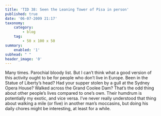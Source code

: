 ```yaml
---
title: 'TID 38: Seen the Leaning Tower of Pisa in person'
published: true
date: '06-07-2009 21:17'
taxonomy:
    category:
        - blog
    tag:
        - 50 x 100 x 50
summary:
    enabled: '1'
subhead: " "
header_image: '0'
---
```


Many times. Parochial bloody list. But I can’t think what a good version of this activity ought to be for people who don’t live in Europe. Been in the Statue of Liberty’s head? Had your supper stolen by a gull at the Sydney Opera House? Walked across the Grand Coolee Dam? That’s the odd thing about other people’s lives compared to one’s own. Their humdrum is potentially my exotic, and vice versa. I’ve never really understood that thing about walking a mile (or five) in another man’s moccasins, but doing his daily chores might be interesting, at least for a while.
